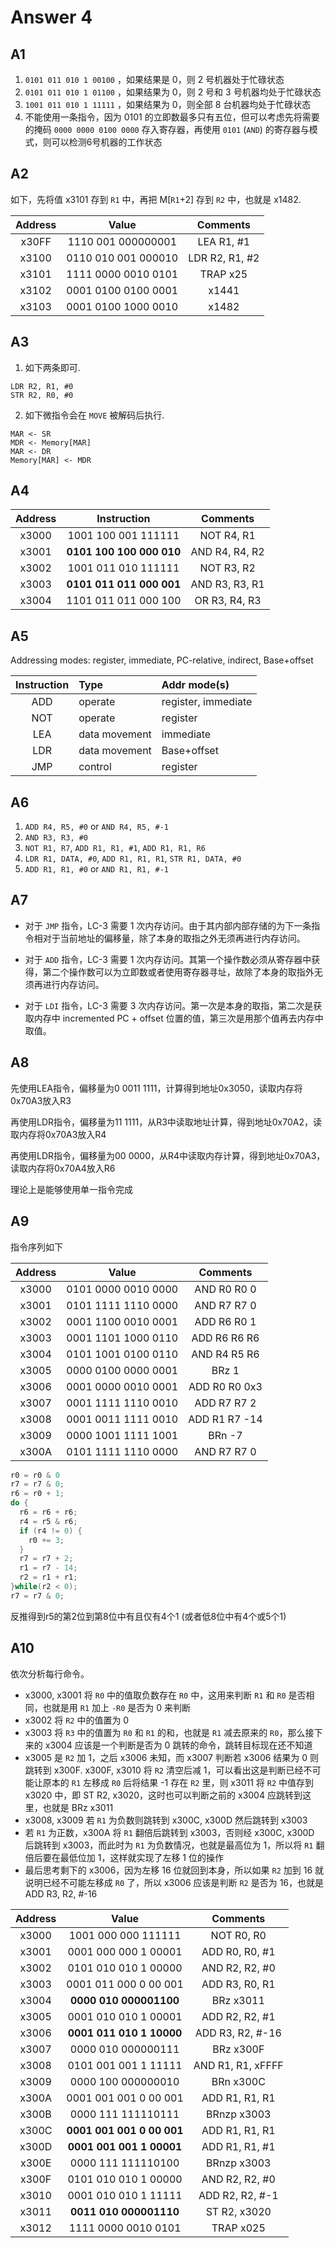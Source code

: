 # Answer 4

## A1

1. `0101 011 010 1 00100` ，如果结果是 0，则 2 号机器处于忙碌状态
2. `0101 011 010 1 01100` ，如果结果为 0，则 2 号和 3 号机器均处于忙碌状态
3. `1001 011 010 1 11111` ，如果结果为 0，则全部 8 台机器均处于忙碌状态
4. 不能使用一条指令，因为 0101 的立即数最多只有五位，但可以考虑先将需要的掩码 `0000 0000 0100 0000` 存入寄存器，再使用 `0101` (`AND`) 的寄存器与模式，则可以检测6号机器的工作状态

## A2

如下，先将值 x3101 存到 `R1` 中，再把 M[`R1`+2] 存到 `R2` 中，也就是 x1482.

| Address |        Value        |    Comments    |
| :-----: | :-----------------: | :------------: |
|  x30FF  | 1110 001 000000001  |   LEA R1, #1   |
|  x3100  | 0110 010 001 000010 | LDR R2, R1, #2 |
|  x3101  | 1111 0000 0010 0101 |    TRAP x25    |
|  x3102  | 0001 0100 0100 0001 |     x1441      |
|  x3103  | 0001 0100 1000 0010 |     x1482      |

## A3

1. 如下两条即可.

```
LDR R2, R1, #0
STR R2, R0, #0
```

2. 如下微指令会在 `MOVE` 被解码后执行.

```
MAR <- SR
MDR <- Memory[MAR]
MAR <- DR
Memory[MAR] <- MDR
```

## A4

| Address |       Instruction        |    Comments    |
| :-----: | :----------------------: | :------------: |
|  x3000  |   1001 100 001 111111    |   NOT R4, R1   |
|  x3001  | **0101 100 100 000 010** | AND R4, R4, R2 |
|  x3002  |   1001 011 010 111111    |   NOT R3, R2   |
|  x3003  | **0101 011 011 000 001** | AND R3, R3, R1 |
|  x3004  |   1101 011 011 000 100   | OR R3, R4, R3  |

## A5

Addressing modes: register, immediate, PC-relative, indirect, Base+offset

| Instruction | Type          | Addr mode(s)        |
| :---------: | :------------ | :------------------ |
|     ADD     | operate       | register, immediate |
|     NOT     | operate       | register            |
|     LEA     | data movement | immediate           |
|     LDR     | data movement | Base+offset         |
|     JMP     | control       | register            |

## A6

1. `ADD R4, R5, #0` or `AND R4, R5, #-1`
2. `AND R3, R3, #0`
3. `NOT R1, R7`, `ADD R1, R1, #1`, `ADD R1, R1, R6`
4. `LDR R1, DATA, #0`, `ADD R1, R1, R1`, `STR R1, DATA, #0`
5. `ADD R1, R1, #0` or `AND R1, R1, #-1`

## A7

- 对于 `JMP` 指令，LC-3 需要 1 次内存访问。由于其内部内部存储的为下一条指令相对于当前地址的偏移量，除了本身的取指之外无须再进行内存访问。

- 对于 `ADD` 指令，LC-3 需要 1 次内存访问。其第一个操作数必须从寄存器中获得，第二个操作数可以为立即数或者使用寄存器寻址，故除了本身的取指外无须再进行内存访问。
- 对于 `LDI` 指令，LC-3 需要 3 次内存访问。第一次是本身的取指，第二次是获取内存中 incremented PC + offset 位置的值，第三次是用那个值再去内存中取值。

## A8

先使用LEA指令，偏移量为0 0011 1111，计算得到地址0x3050，读取内存将0x70A3放入R3

再使用LDR指令，偏移量为11 1111，从R3中读取地址计算，得到地址0x70A2，读取内存将0x70A3放入R4

再使用LDR指令，偏移量为00 0000，从R4中读取内存计算，得到地址0x70A3，读取内存将0x70A4放入R6

理论上是能够使用单一指令完成

## A9

指令序列如下

| Address |        Value        |   Comments    |
| :-----: | :-----------------: | :-----------: |
|  x3000  | 0101 0000 0010 0000 |  AND R0 R0 0  |
|  x3001  | 0101 1111 1110 0000 |  AND R7 R7 0  |
|  x3002  | 0001 1100 0010 0001 |  ADD R6 R0 1  |
|  x3003  | 0001 1101 1000 0110 | ADD R6 R6 R6  |
|  x3004  | 0101 1001 0100 0110 | AND R4 R5 R6  |
|  x3005  | 0000 0100 0000 0001 |     BRz 1     |
|  x3006  | 0001 0000 0010 0001 | ADD R0 R0 0x3 |
|  x3007  | 0001 1111 1110 0010 |  ADD R7 R7 2  |
|  x3008  | 0001 0011 1111 0010 | ADD R1 R7 -14 |
|  x3009  | 0000 1001 1111 1001 |    BRn -7     |
|  x300A  | 0101 1111 1110 0000 |  AND R7 R7 0  |


```c
r0 = r0 & 0
r7 = r7 & 0;
r6 = r0 + 1;
do {
  r6 = r6 + r6;
  r4 = r5 & r6;
  if (r4 != 0) {
    r0 += 3;
  }
  r7 = r7 + 2;
  r1 = r7 - 14;
  r2 = r1 + r1;
}while(r2 < 0);
r7 = r7 & 0;
```

反推得到r5的第2位到第8位中有且仅有4个1 (或者低8位中有4个或5个1)

## A10

依次分析每行命令。

- x3000, x3001 将 `R0` 中的值取负数存在 `R0` 中，这用来判断 `R1` 和 `R0` 是否相同，也就是用 `R1` 加上 `-R0` 是否为 0 来判断
- x3002 将 `R2` 中的值置为 0
- x3003 将 `R3` 中的值置为 `R0` 和 `R1` 的和，也就是 `R1` 减去原来的 `R0`，那么接下来的 x3004 应该是一个判断是否为 0 跳转的命令，跳转目标现在还不知道
- x3005 是 `R2` 加 1，之后 x3006 未知，而 x3007 判断若 x3006 结果为 0 则跳转到 x300F. x300F, x3010 将 `R2` 清空后减 1，可以看出这是判断已经不可能让原本的 `R1` 左移成 `R0` 后将结果 -1 存在 `R2` 里，则 x3011 将 `R2` 中值存到 x3020 中，即 ST R2, x3020，这时也可以判断之前的 x3004 应跳转到这里，也就是 BRz x3011
- x3008, x3009 若 `R1` 为负数则跳转到 x300C, x300D 然后跳转到 x3003
- 若 `R1` 为正数，x300A 将 `R1` 翻倍后跳转到 x3003，否则经 x300C, x300D 后跳转到 x3003，而此时为 `R1` 为负数情况，也就是最高位为 1，所以将 `R1` 翻倍后要在最低位加 1，这样就实现了左移 1 位的操作
- 最后思考剩下的 x3006，因为左移 16 位就回到本身，所以如果 `R2` 加到 16 就说明已经不可能左移成 `R0` 了，所以 x3006 应该是判断 `R2` 是否为 16，也就是 ADD R3, R2, #-16

| Address |           Value           |     Comments      |
| :-----: | :-----------------------: | :---------------: |
|  x3000  |    1001 000 000 111111    |    NOT R0, R0     |
|  x3001  |   0001 000 000 1 00001    |  ADD R0, R0, #1   |
|  x3002  |   0101 010 010 1 00000    |  AND R2, R2, #0   |
|  x3003  |   0001 011 000 0 00 001   |  ADD R3, R0, R1   |
|  x3004  |  **0000 010 000001100**   |     BRz x3011     |
|  x3005  |   0001 010 010 1 00001    |  ADD R2, R2, #1   |
|  x3006  | **0001 011 010 1 10000**  | ADD R3, R2, #-16  |
|  x3007  |    0000 010 000000111     |     BRz x300F     |
|  x3008  |   0101 001 001 1 11111    | AND R1, R1, xFFFF |
|  x3009  |    0000 100 000000010     |     BRn x300C     |
|  x300A  |   0001 001 001 0 00 001   |  ADD R1, R1, R1   |
|  x300B  |    0000 111 111110111     |    BRnzp x3003    |
|  x300C  | **0001 001 001 0 00 001** |  ADD R1, R1, R1   |
|  x300D  | **0001 001 001 1 00001**  |  ADD R1, R1, #1   |
|  x300E  |    0000 111 111110100     |    BRnzp x3003    |
|  x300F  |   0101 010 010 1 00000    |  AND R2, R2, #0   |
|  x3010  |   0001 010 010 1 11111    |  ADD R2, R2, #-1  |
|  x3011  |  **0011 010 000001110**   |   ST R2, x3020    |
|  x3012  |    1111 0000 0010 0101    |     TRAP x025     |
